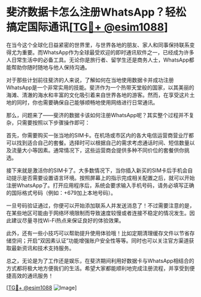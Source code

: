 # 斐济数据卡怎么注册WhatsApp？轻松搞定国际通讯[[TG💪+ @esim1088](https://t.me/s/esim1088)]

在当今这个全球化日益紧密的世界里，与世界各地的朋友、家人和同事保持联系变得尤为重要。而WhatsApp作为全球最受欢迎的即时通讯软件之一，已经成为许多人日常生活中的必备工具。无论你是旅行者、留学生还是商务人士，WhatsApp都能帮助你随时随地与他人保持沟通。

对于那些计划前往斐济的人来说，了解如何在当地使用数据卡并成功注册WhatsApp是一个非常实用的技能。斐济作为一个热带天堂般的国家，以其美丽的海滩、清澈的海水和丰富的文化吸引着来自世界各地的游客。然而，在享受这片土地的同时，你也需要确保自己能够顺畅地使用网络进行日常通讯。

那么，问题来了——斐济的数据卡该如何注册WhatsApp呢？其实整个过程并不复杂，只需要按照以下步骤操作即可：

首先，你需要购买一张当地的SIM卡。在机场或市区内的各大电信运营商营业厅都可以找到适合自己的套餐。选择时可以根据自己的需求考虑通话时间、短信数量以及流量大小等因素。通常情况下，这些运营商会提供多种不同价位的套餐供你挑选。

接下来就是激活你的SIM卡了。大多数情况下，当你插入新买的SIM卡后手机会自动提示是否需要设置语言环境。按照屏幕上的指示完成相关配置之后，就可以开始注册WhatsApp了。打开应用程序后，系统会要求输入手机号码，请务必填写正确的国际格式号码（例如：+679加上本地号码）。

一旦号码验证通过，你便可以开始添加联系人并发送消息了！不过需要注意的是，在某些地区可能由于网络环境限制而导致速度较慢或者连接不稳定的情况发生。因此建议尽量寻找Wi-Fi热点来保证良好的体验效果。

此外，还有一些小技巧可以帮助提升使用体验哦！比如定期清理缓存文件以节省存储空间；开启“双因素认证”功能增强账户安全性等等。同时也可以关注官方渠道获取最新资讯和技术支持服务。

总之，无论是为了工作还是娱乐，在斐济期间利用好数据卡与WhatsApp相结合的方式都将极大地方便我们的生活。希望大家都能顺利地完成注册流程，并享受到便捷高效的通讯服务！

[[TG💪+ @esim1088](https://t.me/s/esim1088) ![Image](https://i.postimg.cc/4NQfJmqS/Snipaste-2025-05-13-00-14-12.png)]